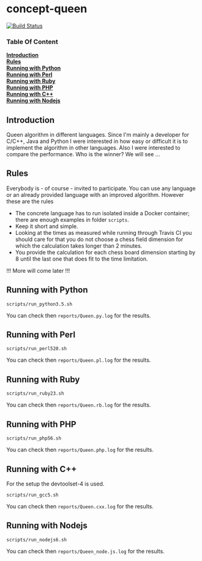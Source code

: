 # concept-queen
    
[![Build Status](https://travis-ci.org/Nachtfeuer/concept-queen.svg?branch=master)](https://travis-ci.org/Nachtfeuer/concept-queen)

### Table Of Content
[**Introduction**](#introduction)  
[**Rules**](#rules)  
[**Running with Python**](#running-with-python)  
[**Running with Perl**](#running-with-perl)  
[**Running with Ruby**](#running-with-ruby)  
[**Running with PHP**](#running-with-php)  
[**Running with C++**](#running-with-c)  
[**Running with Nodejs**](#running-with-nodejs)  

## Introduction
Queen algorithm in different languages. Since I'm mainly a developer
for C/C++, Java and Python I were interested in how easy or
difficult it is to implement the algorithm in other languages.
Also I were interested to compare the performance.
Who is the winner? We will see ...

## Rules
Everybody is - of course - invited to participate. You can use any language
or an already provided language with an improved algorithm. However these
are the rules

 - The concrete language has to run isolated inside a Docker container;
   there are enough examples in folder `scripts`.
 - Keep it short and simple.
 - Looking at the times as measured while running through Travis CI you
   should care for that you do not choose a chess field dimension for which
   the calculation takes longer than 2 minutes.
 - You provide the calculation for each chess board dimension starting by 8
   until the last one that does fit to the time limitation.

!!! More will come later !!!


## Running with Python

```
scripts/run_python3.5.sh
```

You can check then `reports/Queen.py.log`
for the results.

## Running with Perl

```
scripts/run_perl520.sh
```

You can check then `reports/Queen.pl.log`
for the results.

## Running with Ruby

```
scripts/run_ruby23.sh
```

You can check then `reports/Queen.rb.log`
for the results.

## Running with PHP

```
scripts/run_php56.sh
```

You can check then `reports/Queen.php.log`
for the results.

## Running with C++
For the setup the devtoolset-4 is used.

```
scripts/run_gcc5.sh
```

You can check then `reports/Queen.cxx.log`
for the results.

## Running with Nodejs 

```
scripts/run_nodejs6.sh
```

You can check then `reports/Queen_node.js.log`
for the results.

